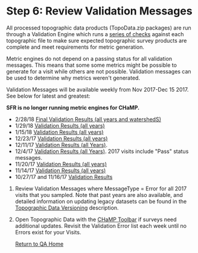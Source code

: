 # Step 6: Review Validation Messages

All processed topographic data products (TopoData.zip packages) are run through a Validation Engine which runs a [series of checks](https://docs.google.com/spreadsheets/d/1nlVYtqw8S5gsp83_EXSj4BD0Wmtc4AYBp5RUGWdCJGw/edit#gid=584951703) against each topographic file to make sure expected topographic survey products are complete and meet requirements for metric generation.  

Metric engines do not depend on a passing status for all validation messages.  This means that some some metrics might be possible to generate for a visit while others are not possible.  Validation messages can be used to determine why metrics weren't generated.

Validation Messages will be available weekly from Nov 2017-Dec 15 2017. See below for latest and greatest:


**SFR is no longer running metric engines for CHaMP.**   

* 2/28/18 [Final Validation Results (all years and watershedS)](https://docs.google.com/spreadsheets/d/1MnZv0GpK7_gYD2FBjYOKpxqB4HhZlccHsJ5awJyXn30/edit?usp=sharing)  
* 1/29/18 [Validation Results (all years)](https://docs.google.com/spreadsheets/d/1QR2M0liivCKliEw_rP1gS1vab69XK9CHZTcUVSxB1Ns/edit?usp=sharing)
* 1/15/18 [Validation Results (all years)](https://docs.google.com/spreadsheets/d/1MGR_SGYBIrheNzmJ84EasVuEngVDTV_tQ9DWVhd5HUc/edit?usp=sharing)
* 12/23/17  [Validation Results (all years)](https://docs.google.com/spreadsheets/d/1Eo0bCXDp3_r1rihdP4-2y-RgQQQnqLZk676z113WYLk/edit?usp=sharing)
* 12/11/17 [Validation Results (all Years)](https://docs.google.com/spreadsheets/d/13oQxRgN9Hmoj2wwkvxE7g3Flx4MkUV9hJ4A9VhaefB4/edit?usp=sharing).
* 12/4/17 [Validation Results (all Years)](https://docs.google.com/spreadsheets/d/1B3l4C8So9wMN7K3OvlLa7MwW-IduKXwLu4545SkS7bc/edit?usp=sharing). 2017 visits include "Pass" status messages.
* 11/20/17 [Validation Results (all years)](https://docs.google.com/spreadsheets/d/1xUy_tBL8shNynXUYGCnwQj2HfH_CsDD9FNhvhbNw9mk/edit?usp=sharing)
* 11/14/17 [Validation Results (all years)](https://docs.google.com/spreadsheets/d/1uy0vW2US9ZkshpHj7ArrEEtoFq1zDTSmo9hdItMTvcA/edit?usp=sharing)  
* 10/27/17 and 11/16/17 [Validation Results](https://docs.google.com/spreadsheets/d/1R-qc3nZK2_BSg_DiEfR9BJLpmUTJ3TisX1SKqkrXSzg/edit?usp=sharing)

1. Review Validation Messages where MessageType = Error for all 2017 visits that you sampled.  Note that past years are also available, and detailed information on updating legacy datasets can be found in the [Topographic Data Versioning](QA_Updates_pre2017surveys.md) description. 

2. Open Topographic Data with the [CHaMP Toolbar](champtools.northarrowresearch.com) if surveys need additional updates.  Revisit the Validation Error list each week until no Errors exist for your Visits.

   [Return to QA Home](QAMain.md)








